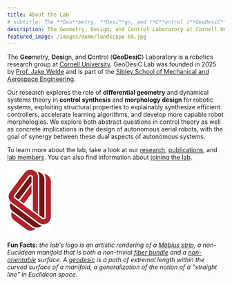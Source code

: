 ```yaml
---
title: About the Lab
# subtitle: The **Geo**metry, **Desi**gn, and **C**ontrol (**GeoDesiC**) Laboratory is a robotics research group within the Sibley School of Mechanical and Aerospace Engineering at Cornell University.
description: The Geometry, Design, and Control Laboratory at Cornell University
featured_image: /images/demo/landscape-05.jpg
---
```


The **Geo**metry, **Desi**gn, and **C**ontrol (**GeoDesiC**) Laboratory  is a robotics research group at <a href="https://www.cornell.edu">Cornell University</a>. GeoDesiC Lab was founded in 2025 by <a href="https://www.engineering.cornell.edu/people/jake-welde/">Prof. Jake Welde</a> and is part of the <a href="https://www.engineering.cornell.edu/mae/">Sibley School of Mechanical and Aerospace Engineering</a>. 

Our research explores the role of **differential geometry** and dynamical systems theory in **control synthesis** and **morphology design** for robotic systems, exploiting structural properties to explainably synthesize efficient controllers, accelerate learning algorithms, and develop more capable robot morphologies. We explore both abstract questions in control theory as well as concrete implications in the design of autonomous aerial robots, with the goal of synergy between these dual aspects of autonomous systems. 

To learn more about the lab, take a look at our <a href="/research">research</a>, <a href="publications">publications</a>, and <a href="people">lab members</a>. You can also find information about <a href="/join">joining the lab</a>.


<img src="/images/logo/logo_only.svg" style="width: 80pt;">

**Fun Facts:** *the lab's logo is an artistic rendering of a [Möbius strip](https://en.wikipedia.org/wiki/Möbius_strip), a non-Euclidean manifold that is both a  non-trivial [fiber bundle](https://en.wikipedia.org/wiki/Fiber_bundle) and a [non-orientable](https://en.wikipedia.org/wiki/Orientability) surface. A [geodesic](https://en.wikipedia.org/wiki/Geodesic) is a path of extremal length within the curved surface of a manifold, a generalization of the notion of a "straight line" in Euclidean space.*
